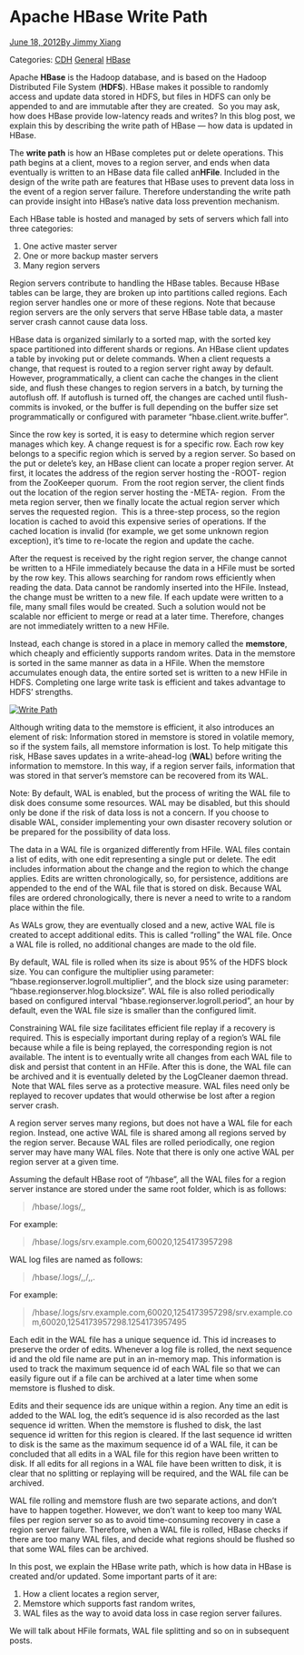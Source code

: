 # Apache HBase Write Path

[June 18, 2012](http://blog.cloudera.com/blog/2012/06/hbase-write-path/)[By Jimmy Xiang](http://blog.cloudera.com/blog/author/jxiang/)

Categories: [CDH](http://blog.cloudera.com/blog/category/cdh/) [General](http://blog.cloudera.com/blog/category/general/) [HBase](http://blog.cloudera.com/blog/category/hbase/)

Apache **HBase** is the Hadoop database, and is based on the Hadoop Distributed File System (**HDFS**). HBase makes it possible to randomly access and update data stored in HDFS, but files in HDFS can only be appended to and are immutable after they are created.  So you may ask, how does HBase provide low-latency reads and writes? In this blog post, we explain this by describing the write path of HBase — how data is updated in HBase.

The **write path** is how an HBase completes put or delete operations. This path begins at a client, moves to a region server, and ends when data eventually is written to an HBase data file called an**HFile**. Included in the design of the write path are features that HBase uses to prevent data loss in the event of a region server failure. Therefore understanding the write path can provide insight into HBase’s native data loss prevention mechanism.

Each HBase table is hosted and managed by sets of servers which fall into three categories:

1. One active master server
2. One or more backup master servers
3. Many region servers

Region servers contribute to handling the HBase tables. Because HBase tables can be large, they are broken up into partitions called regions. Each region server handles one or more of these regions. Note that because region servers are the only servers that serve HBase table data, a master server crash cannot cause data loss.

HBase data is organized similarly to a sorted map, with the sorted key space partitioned into different shards or regions. An HBase client updates a table by invoking put or delete commands. When a client requests a change, that request is routed to a region server right away by default. However, programmatically, a client can cache the changes in the client side, and flush these changes to region servers in a batch, by turning the autoflush off. If autoflush is turned off, the changes are cached until flush-commits is invoked, or the buffer is full depending on the buffer size set programmatically or configured with parameter “hbase.client.write.buffer”.

Since the row key is sorted, it is easy to determine which region server manages which key. A change request is for a specific row. Each row key belongs to a specific region which is served by a region server. So based on the put or delete’s key, an HBase client can locate a proper region server. At first, it locates the address of the region server hosting the -ROOT- region from the ZooKeeper quorum.  From the root region server, the client finds out the location of the region server hosting the -META- region.  From the meta region server, then we finally locate the actual region server which serves the requested region.  This is a three-step process, so the region location is cached to avoid this expensive series of operations. If the cached location is invalid (for example, we get some unknown region exception), it’s time to re-locate the region and update the cache.

After the request is received by the right region server, the change cannot be written to a HFile immediately because the data in a HFile must be sorted by the row key. This allows searching for random rows efficiently when reading the data. Data cannot be randomly inserted into the HFile. Instead, the change must be written to a new file. If each update were written to a file, many small files would be created. Such a solution would not be scalable nor efficient to merge or read at a later time. Therefore, changes are not immediately written to a new HFile.

Instead, each change is stored in a place in memory called the **memstore**, which cheaply and efficiently supports random writes. Data in the memstore is sorted in the same manner as data in a HFile. When the memstore accumulates enough data, the entire sorted set is written to a new HFile in HDFS. Completing one large write task is efficient and takes advantage to HDFS’ strengths.

[![Write Path](http://files.cloudera.com/images/Blog_Images/write_path.png)](http://blog.cloudera.com//wp-content/uploads/2012/05/write_path.png)

Although writing data to the memstore is efficient, it also introduces an element of risk: Information stored in memstore is stored in volatile memory, so if the system fails, all memstore information is lost. To help mitigate this risk, HBase saves updates in a write-ahead-log (**WAL**) before writing the information to memstore. In this way, if a region server fails, information that was stored in that server’s memstore can be recovered from its WAL.

Note: By default, WAL is enabled, but the process of writing the WAL file to disk does consume some resources. WAL may be disabled, but this should only be done if the risk of data loss is not a concern. If you choose to disable WAL, consider implementing your own disaster recovery solution or be prepared for the possibility of data loss.

The data in a WAL file is organized differently from HFile. WAL files contain a list of edits, with one edit representing a single put or delete. The edit includes information about the change and the region to which the change applies. Edits are written chronologically, so, for persistence, additions are appended to the end of the WAL file that is stored on disk. Because WAL files are ordered chronologically, there is never a need to write to a random place within the file.

As WALs grow, they are eventually closed and a new, active WAL file is created to accept additional edits. This is called “rolling” the WAL file. Once a WAL file is rolled, no additional changes are made to the old file.

By default, WAL file is rolled when its size is about 95% of the HDFS block size. You can configure the multiplier using parameter: “hbase.regionserver.logroll.multiplier”, and the block size using parameter: “hbase.regionserver.hlog.blocksize”. WAL file is also rolled periodically based on configured interval “hbase.regionserver.logroll.period”, an hour by default, even the WAL file size is smaller than the configured limit.

Constraining WAL file size facilitates efficient file replay if a recovery is required. This is especially important during replay of a region’s WAL file because while a file is being replayed, the corresponding region is not available. The intent is to eventually write all changes from each WAL file to disk and persist that content in an HFile. After this is done, the WAL file can be archived and it is eventually deleted by the LogCleaner daemon thread.  Note that WAL files serve as a protective measure. WAL files need only be replayed to recover updates that would otherwise be lost after a region server crash.

A region server serves many regions, but does not have a WAL file for each region. Instead, one active WAL file is shared among all regions served by the region server. Because WAL files are rolled periodically, one region server may have many WAL files. Note that there is only one active WAL per region server at a given time.

Assuming the default HBase root of “/hbase”, all the WAL files for a region server instance are stored under the same root folder, which is as follows:

> /hbase/.logs/<host>,<port>,<startcode> 

For example:

> /hbase/.logs/srv.example.com,60020,1254173957298

WAL log files are named as follows:

> /hbase/.logs/<host>,<port>,<startcode>/<host>,<port>,<startcode>.<timestamp> 

For example:

> /hbase/.logs/srv.example.com,60020,1254173957298/srv.example.com,60020,1254173957298.1254173957495

Each edit in the WAL file has a unique sequence id. This id increases to preserve the order of edits. Whenever a log file is rolled, the next sequence id and the old file name are put in an in-memory map. This information is used to track the maximum sequence id of each WAL file so that we can easily figure out if a file can be archived at a later time when some memstore is flushed to disk.

Edits and their sequence ids are unique within a region. Any time an edit is added to the WAL log, the edit’s sequence id is also recorded as the last sequence id written. When the memstore is flushed to disk, the last sequence id written for this region is cleared. If the last sequence id written to disk is the same as the maximum sequence id of a WAL file, it can be concluded that all edits in a WAL file for this region have been written to disk. If all edits for all regions in a WAL file have been written to disk, it is clear that no splitting or replaying will be required, and the WAL file can be archived.

WAL file rolling and memstore flush are two separate actions, and don’t have to happen together. However, we don’t want to keep too many WAL files per region server so as to avoid time-consuming recovery in case a region server failure. Therefore, when a WAL file is rolled, HBase checks if there are too many WAL files, and decide what regions should be flushed so that some WAL files can be archived.

In this post, we explain the HBase write path, which is how data in HBase is created and/or updated. Some important parts of it are:

1. How a client locates a region server,
2. Memstore which supports fast random writes,
3. WAL files as the way to avoid data loss in case region server failures.

We will talk about HFile formats, WAL file splitting and so on in subsequent posts.